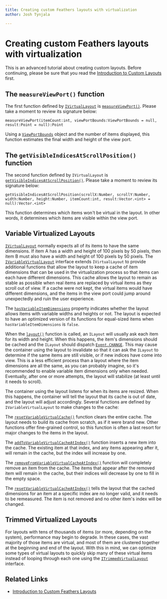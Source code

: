 ```yaml
---
title: Creating custom Feathers layouts with virtualization  
author: Josh Tynjala

---
```

# Creating custom Feathers layouts with virtualization

This is an advanced tutorial about creating custom layouts. Before continuing, please be sure that you read the [Introduction to Custom Layouts](custom-layouts.html) first.

## The `measureViewPort()` function

The first function defined by [`IVirtualLayout`](../api-reference/feathers/layout/IVirtualLayout.html) is [`measureViewPort()`](../api-reference/feathers/layout/IVirtualLayout.html#measureViewPort()). Please take a moment to review its signature below:

``` code
measureViewPort(itemCount:int, viewPortBounds:ViewPortBounds = null, result:Point = null):Point
```

Using a [`ViewPortBounds`](../api-reference/feathers/layout/ViewPortBounds.html) object and the number of items displayed, this function estimates the final width and height of the view port.

## The `getVisibleIndicesAtScrollPosition()` function

The second function defined by `IVirtualLayout` is [`getVisibleIndicesAtScrollPosition()`](../api-reference/feathers/layout/IVirtualLayout.html#getVisibleIndicesAtScrollPosition()). Please take a moment to review its signature below:

``` code
getVisibleIndicesAtScrollPosition(scrollX:Number, scrollY:Number, width:Number, height:Number, itemCount:int, result:Vector.<int> = null):Vector.<int>
```

This function determines which items won't be virtual in the layout. In other words, it determines which items are visible within the view port.

## Variable Virtualized Layouts

[`IVirtualLayout`](../api-reference/feathers/layout/IVirtualLayout.html) normally expects all of its items to have the same dimensions. If item A has a width and height of 100 pixels by 50 pixels, then item B must also have a width and height of 100 pixels by 50 pixels. The [`IVariableVirtualLayout`](../api-reference/feathers/layout/IVariableVirtualLayout.html) interface extends `IVirtualLayout` to provide additional functions that allow the layout to keep a cache of item dimensions that can be used in the virtualization process so that items can each have different dimensions. This cache allows the layout to remain as stable as possible when real items are replaced by virtual items as they scroll out of view. If a cache were not kept, the virtual items would have different dimensions, and the items in the view port could jump around unexpectedly and ruin the user experience.

The [`hasVariableItemDimensions`](../api-reference/feathers/layout/IVariableVirtualLayout.html#hasVariableItemDimensions) property indicates whether the layout allows items with variable widths and heights or not. The layout is expected to have an optimized version of its functions for equal-sized items when `hasVariableItemDimensions` is `false`.

When the [`layout()`](../api-reference/feathers/layout/ILayout.html#layout()) function is called, an `ILayout` will usually ask each item for its width and height. When this happens, the item's dimensions should be cached and the `ILayout` should dispatch [`Event.CHANGE`](../api-reference/feathers/layout/ILayout.html#event:change). This may cause the container using the layout to invalidate so that it can ask the `ILayout` to determine if the same items are still visible, or if new indices have come into view. This is a less efficient process than a layout where the item dimensions are all the same, as you can probably imagine, so it's recommended to enable variable item dimensions only when needed. Eventually, after one or more attempts, the layout will stabilize (at least until it needs to scroll).

The container using the layout listens for when its items are resized. When this happens, the container will tell the layout that its cache is out of date, and the layout will adjust accordingly. Several functions are defined by `IVariableVirtualLayout` to make changes to the cache:

The [`resetVariableVirtualCache()`](../api-reference/feathers/layout/IVariableVirtualLayout.html#resetVariableVirtualCache()) function clears the entire cache. The layout needs to build its cache from scratch, as if it were brand new. Other functions offer fine-grained control, so this function is often a last resort for major changes to the items in the layout.

The [`addToVariableVirtualCacheAtIndex()`](../api-reference/feathers/layout/IVariableVirtualLayout.html#addToVariableVirtualCacheAtIndex()) function inserts a new item into the cache. The existing item at that index, and any items appearing after it, will remain in the cache, but the index will increase by one.

The [`removeFromVariableVirtualCacheAtIndex()`](../api-reference/feathers/layout/IVariableVirtualLayout.html#removeFromVariableVirtualCacheAtIndex()) function will completely remove an item from the cache. The items that appear after the removed item will remain in the cache, but their indices will decrease by one to fill in the empty space.

The [`resetVariableVirtualCacheAtIndex()`](../api-reference/feathers/layout/IVariableVirtualLayout.html#resetVariableVirtualCacheAtIndex()) tells the layout that the cached dimensions for an item at a specific index are no longer valid, and it needs to be remeasured. The item is not removed and no other item's index will be changed.

## Trimmed Virtualized Layouts

For layouts with tens of thousands of items (or more, depending on the system), performance may begin to degrade. In these cases, the vast majority of those items are virtual, and most of them are clustered together at the beginning and end of the layout. With this in mind, we can optimize some types of virtual layouts to quickly skip many of these virtual items instead of looping through each one using the [`ITrimmedVirtualLayout`](../api-reference/feathers/layout/ITrimmedVirtualLayout.html) interface.

## Related Links

-   [Introduction to Custom Feathers Layouts](custom-layouts.html)